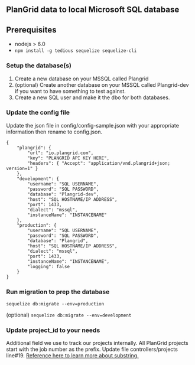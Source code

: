 ## PlanGrid data to local Microsoft SQL database



## Prerequisites

* nodejs > 6.0
* ```npm install -g tedious sequelize sequelize-cli```


### Setup the database(s)
1. Create a new database on your MSSQL called Plangrid
2. (optional) Create another database on your MSSQL called Plangrid-dev if you want to have something to test against.
3. Create a new SQL user and make it the dbo for both databases.

### Update the config file

Update the json file in config/config-sample.json with your appropriate information then rename to config.json.

```
{
	"plangrid": {
		"url": "io.plangrid.com",
		"key": "PLANGRID API KEY HERE",
		"headers": { "Accept": "application/vnd.plangrid+json; version=1" }
	},
	"development": {
	    "username": "SQL USERNAME",
	    "password": "SQL PASSWORD",
	    "database": "Plangrid-dev",
	    "host": "SQL HOSTNAME/IP ADDRESS",
	    "port": 1433,
	    "dialect": "mssql",
	    "instanceName": "INSTANCENAME"
	},
	"production": {
	    "username": "SQL USERNAME",
	    "password": "SQL PASSWORD",
	    "database": "Plangrid",
	    "host": "SQL HOSTNAME/IP ADDRESS",
	    "dialect": "mssql",
	    "port": 1433,
	    "instanceName": "INSTANCENAME",
	    "logging": false
	}
}
```

### Run migration to prep the database
``` sequelize db:migrate --env=production ```

(optional)
``` sequelize db:migrate --env=development ```


### Update project_id to your needs

Additional field we use to track our projects internally.  All PlanGrid projects start with the job number as the prefix.  Update file controllers/projects line#19.  [Reference here to learn more about substring.](https://developer.mozilla.org/en-US/docs/Web/JavaScript/Reference/Global_Objects/String/substring)